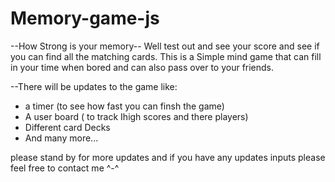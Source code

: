 # Memory-game-js

--How Strong is your memory-- 
Well test out and see your score and see if you can find all the matching cards.
This is a Simple mind game that can fill in your time when bored and can also pass over to your friends.

--There will be updates to the game like:
- a timer (to see how fast you can finsh the game)
- A user board ( to track Ihigh scores and there players)
- Different card Decks
- And many more...

please stand by for more updates and if you have any updates inputs please feel free to contact me ^-^
